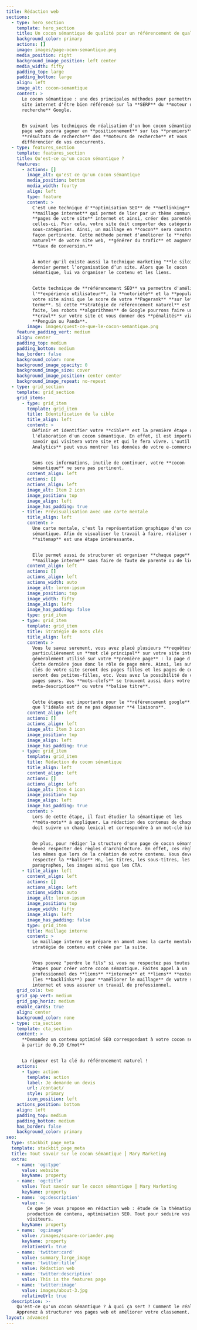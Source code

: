 ```yaml
---
title: Rédaction web
sections:
  - type: hero_section
    template: hero_section
    title: Un cocon sémantique de qualité pour un référencement de qualité
    background_color: primary
    actions: []
    image: images/page-ocon-semantique.png
    media_position: right
    background_image_position: left center
    media_width: fifty
    padding_top: large
    padding_bottom: large
    align: left
    image_alt: cocon-semantique
    content: >
      Le cocon sémantique : une des principales méthodes pour permettre à votre
      site internet d'être bien référencé sur la **SERP** du **moteur de
      recherche** Google.


      En suivant les techniques de réalisation d'un bon cocon sémantique votre
      page web pourra gagner en **positionnement** sur les **premiers**
      **résultats de recherche** des **moteurs de recherche** et vous
      différencier de vos concurrents.
  - type: features_section
    template: features_section
    title: Qu'est-ce qu'un cocon sémantique ?
    features:
      - actions: []
        image_alt: qu'est ce qu'un cocon sémantique
        media_position: bottom
        media_width: fourty
        align: left
        type: feature
        content: >
          C'est une technique d'**optimisation SEO** de **netlinking** et de
          **maillage internet** qui permet de lier par un thème commun, les
          **pages de votre site** internet et ainsi, créer des parentés entre
          celles-ci. Pour cela, votre site doit comporter des catégories et des
          sous-catégories. Ainsi, un maillage en **cocon** sera construit de
          façon pertinente. Cette méthode permet d'améliorer le **référencement
          naturel** de votre site web, **générer du trafic** et augmenter votre
          **taux de conversion.**


          À noter qu'il existe aussi la technique marketing "**le siloing**". Ce
          dernier permet l’organisation d’un site. Alors que le cocon
          sémantique, lui va organiser le contenu et les liens.


          Cette technique de **référencement SEO** va permettre d'améliorer
          l'**expérience utilisateur**, la **notoriété** et la **popularité** de
          votre site ainsi que le score de votre **Pagerank** **sur le** **long
          terme**. Si cette **stratégie de référencement naturel** est mal
          faite, les robots **algorithmes** de Google pourrons faire un
          **crawl** sur votre site et vous donner des **pénalités** via Google
          **Penguin ou Panda**.
        image: images/quest-ce-que-le-cocon-semantique.png
    feature_padding_vert: medium
    align: center
    padding_top: medium
    padding_bottom: medium
    has_border: false
    background_color: none
    background_image_opacity: 0
    background_image_size: cover
    background_image_position: center center
    background_image_repeat: no-repeat
  - type: grid_section
    template: grid_section
    grid_items:
      - type: grid_item
        template: grid_item
        title: Identification de la cible
        title_align: left
        content: >
          Définir et identifier votre **cible** est la première étape dans
          l'élaboration d'un cocon sémantique. En effet, il est important de
          savoir qui visitera votre site et qui le fera vivre. L'outil **Google
          Analytics** peut vous montrer les données de votre e-commerce.


          Sans ces informations, inutile de continuer, votre **cocon
          sémantique** ne sera pas pertinent.
        content_align: left
        actions: []
        actions_align: left
        image_alt: Item 2 icon
        image_position: top
        image_align: left
        image_has_padding: true
      - title: Prévisualisation avec une carte mentale
        title_align: left
        content: >
          Une carte mentale, c'est la représentation graphique d'un cocon
          sémantique. Afin de visualiser le travail à faire, réaliser un
          **sitemap** est une étape intéressante.


          Elle permet aussi de structurer et organiser **chaque page** du
          **maillage interne** sans faire de faute de parenté ou de lien.
        content_align: left
        actions: []
        actions_align: left
        actions_width: auto
        image_alt: lorem-ipsum
        image_position: top
        image_width: fifty
        image_align: left
        image_has_padding: false
        type: grid_item
      - type: grid_item
        template: grid_item
        title: Stratégie de mots clés
        title_align: left
        content: >
          Vous le savez surement, vous avez placé plusieurs **requêtes** et plus
          particulièrement un **mot clé principal** sur votre site internet,
          généralement utilisé sur votre **première page** : la page d'accueil.
          Cette dernière joue donc le rôle de page mère. Ainsi, les autres mots
          clés de votre site seront des pages filles et les pages de celles-ci
          seront des petites-filles, etc. Vous avez la possibilité de créer des
          pages sœurs. Vos **mots-clefs** se trouvent aussi dans votre **balise
          meta-description** ou votre **balise titre**.


          Cette étapes est importante pour le **référencement google**. À noter
          que l'idéale est de ne pas dépasser **4 liaisons**.
        content_align: left
        actions: []
        actions_align: left
        image_alt: Item 3 icon
        image_position: top
        image_align: left
        image_has_padding: true
      - type: grid_item
        template: grid_item
        title: Rédaction du cocon sémantique
        title_align: left
        content_align: left
        actions: []
        actions_align: left
        image_alt: Item 4 icon
        image_position: top
        image_align: left
        image_has_padding: true
        content: >
          Lors de cette étape, il faut étudier la sémantique et les
          **méta-mots** à appliquer. La rédaction des contenus de chaque page
          doit suivre un champ lexical et correspondre à un mot-clé bien défini.


          De plus, pour rédiger la structure d'une page de cocon sémantique vous
          devez respecter des règles d'architecture. En effet, ces règles sont
          les mêmes que lors de la création de votre contenu. Vous devez donc
          respecter la **balise** Hn, les titres, les sous-titres, les
          paragraphes, les images ainsi que les CTA.
      - title_align: left
        content_align: left
        actions: []
        actions_align: left
        actions_width: auto
        image_alt: lorem-ipsum
        image_position: top
        image_width: fifty
        image_align: left
        image_has_padding: false
        type: grid_item
        title: Maillage interne
        content: >
          Le maillage interne se prépare en amont avec la carte mentale, puis la
          stratégie de contenu est créée par la suite.


          Vous pouvez "perdre le fils" si vous ne respectez pas toutes ces
          étapes pour créer votre cocon sémantique. Faites appel à un
          professionnel des **liens** **internes** et **liens** **externes**
          (les **backlinks**) pour **améliorer le maillage** de votre site
          internet et vous assurer un travail de professionnel.
    grid_cols: two
    grid_gap_vert: medium
    grid_gap_horiz: medium
    enable_cards: true
    align: center
    background_color: none
  - type: cta_section
    template: cta_section
    content: >
      **Demandez un contenu optimisé SEO correspondant à votre cocon sémantique,
      à partir de 0,10 €/mot**


      La rigueur est la clé du référencement naturel !
    actions:
      - type: action
        template: action
        label: Je demande un devis
        url: /contact/
        style: primary
        icon_position: left
    actions_position: bottom
    align: left
    padding_top: medium
    padding_bottom: medium
    has_border: false
    background_color: primary
seo:
  type: stackbit_page_meta
  template: stackbit_page_meta
  title: Tout savoir sur le cocon sémantique ⎮ Mary Marketing
  extra:
    - name: 'og:type'
      value: website
      keyName: property
    - name: 'og:title'
      value: Tout savoir sur le cocon sémantique ⎮ Mary Marketing
      keyName: property
    - name: 'og:description'
      value: >-
        Ce que je vous propose en rédaction web : étude de la thématique,
        production de contenu, optimisation SEO. Tout pour séduire vos
        visiteurs.
      keyName: property
    - name: 'og:image'
      value: /images/square-coriander.png
      keyName: property
      relativeUrl: true
    - name: 'twitter:card'
      value: summary_large_image
    - name: 'twitter:title'
      value: Rédaction web
    - name: 'twitter:description'
      value: This is the features page
    - name: 'twitter:image'
      value: images/about-3.jpg
      relativeUrl: true
  description: >-
    Qu'est-ce qu'un cocon sémantique ? À quoi ça sert ? Comment le réaliser ?
    Apprenez à structurer vos pages web et améliorer votre classement.
layout: advanced
---
```

